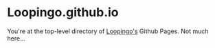 # Loopingo.github.io

You're at the top-level directory of <a rel="me" href="https://github.com/Loopingo/">Loopingo's</a> Github Pages. Not much here...
